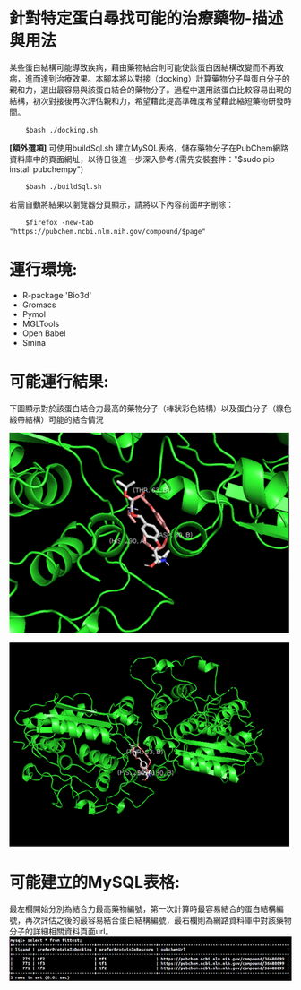 # 針對特定蛋白尋找可能的治療藥物-描述與用法
某些蛋白結構可能導致疾病，藉由藥物結合則可能使該蛋白因結構改變而不再致病，進而達到治療效果。本腳本將以對接（docking）計算藥物分子與蛋白分子的親和力，選出最容易與該蛋白結合的藥物分子。過程中選用該蛋白比較容易出現的結構，初次對接後再次評估親和力，希望藉此提高準確度希望藉此縮短藥物研發時間。
        
        $bash ./docking.sh

**[額外選項]**  可使用buildSql.sh 建立MySQL表格，儲存藥物分子在PubChem網路資料庫中的頁面網址，以待日後進一步深入參考.(需先安裝套件："$sudo pip install pubchempy")
        
        $bash ./buildSql.sh

若需自動將結果以瀏覽器分頁顯示，請將以下內容前面#字刪除：

        $firefox -new-tab "https://pubchem.ncbi.nlm.nih.gov/compound/$page"

# 運行環境:

  * R-package 'Bio3d'
  * Gromacs
  * Pymol
  * MGLTools
  * Open Babel
  * Smina

# 可能運行結果:

下圖顯示對於該蛋白結合力最高的藥物分子（棒狀彩色結構）以及蛋白分子（綠色緞帶結構）可能的結合情況

![tf1Lig771](output/tf1Lig771.png)

![tf1Lig771Far](output/tf1Lig771Far.png)


# 可能建立的MySQL表格:
最左欄開始分別為結合力最高藥物編號，第一次計算時最容易結合的蛋白結構編號，再次評估之後的最容易結合蛋白結構編號，最右欄則為網路資料庫中對該藥物分子的詳細相關資料頁面url。
![buildSql](output/buildSql.png)



